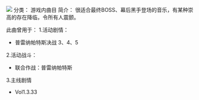 ![](//static.kivo.wiki/images/music/cover/5DuCwY8N9fe1k9HhTzpvW0nZMqNYiJ4n.png)
分类： 游戏内曲目
简介：
很适合最终BOSS、幕后黑手登场的音乐，有某种崇高的存在降临，令所有人震颤。

此曲曾用于：
1.活动剧情：
 - 普雷纳帕特斯决战 3、4、5

2.活动战斗：
 - 联合作战：普雷纳帕特斯

3.主线剧情
 - Vol1.3.33
